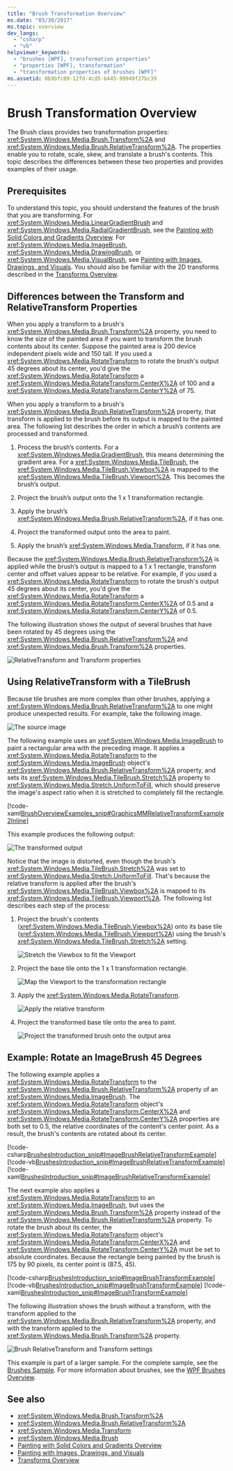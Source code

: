 ```yaml
---
title: "Brush Transformation Overview"
ms.date: "03/30/2017"
ms.topic: overview
dev_langs: 
  - "csharp"
  - "vb"
helpviewer_keywords: 
  - "brushes [WPF], transformation properties"
  - "properties [WPF], transformation"
  - "transformation properties of brushes [WPF]"
ms.assetid: 8b9bfc09-12fd-4cd5-b445-99949f27bc39
---
```

# Brush Transformation Overview
The Brush class provides two transformation properties: <xref:System.Windows.Media.Brush.Transform%2A> and <xref:System.Windows.Media.Brush.RelativeTransform%2A>. The properties enable you to rotate, scale, skew, and translate a brush's contents. This topic describes the differences between these two properties and provides examples of their usage.  
  
<a name="prerequisites"></a>
## Prerequisites  
 To understand this topic, you should understand the features of the brush that you are transforming. For <xref:System.Windows.Media.LinearGradientBrush> and <xref:System.Windows.Media.RadialGradientBrush>, see the [Painting with Solid Colors and Gradients Overview](painting-with-solid-colors-and-gradients-overview.md). For <xref:System.Windows.Media.ImageBrush>, <xref:System.Windows.Media.DrawingBrush>, or <xref:System.Windows.Media.VisualBrush>, see  [Painting with Images, Drawings, and Visuals](painting-with-images-drawings-and-visuals.md). You should also be familiar with the 2D transforms described in the  [Transforms Overview](transforms-overview.md).  
  
<a name="transformversusrelativetransform"></a>
## Differences between the Transform and RelativeTransform Properties  
 When you apply a transform to a brush's <xref:System.Windows.Media.Brush.Transform%2A> property, you need to know the size of the painted area if you want to transform the brush contents about its center. Suppose the painted area is 200 device independent pixels wide and 150 tall.  If you used a <xref:System.Windows.Media.RotateTransform> to rotate the brush's output 45 degrees about its center, you'd give the <xref:System.Windows.Media.RotateTransform> a <xref:System.Windows.Media.RotateTransform.CenterX%2A> of 100 and a <xref:System.Windows.Media.RotateTransform.CenterY%2A> of 75.  
  
 When you apply a transform to a brush's <xref:System.Windows.Media.Brush.RelativeTransform%2A> property, that transform is applied to the brush before its output is mapped to the painted area. The following list describes the order in which a brush’s contents are processed and transformed.  
  
1. Process the brush’s contents. For a <xref:System.Windows.Media.GradientBrush>, this means determining the gradient area. For a <xref:System.Windows.Media.TileBrush>, the <xref:System.Windows.Media.TileBrush.Viewbox%2A> is mapped to the <xref:System.Windows.Media.TileBrush.Viewport%2A>. This becomes the brush’s output.  
  
2. Project the brush’s output onto the 1 x 1 transformation rectangle.  
  
3. Apply the brush’s <xref:System.Windows.Media.Brush.RelativeTransform%2A>, if it has one.  
  
4. Project the transformed output onto the area to paint.  
  
5. Apply the brush’s <xref:System.Windows.Media.Transform>, if it has one.  
  
 Because the <xref:System.Windows.Media.Brush.RelativeTransform%2A> is applied while the brush’s output is mapped to a 1 x 1 rectangle, transform center and offset values appear to be relative. For example, if you used a <xref:System.Windows.Media.RotateTransform> to rotate the brush's output 45 degrees about its center, you'd give the <xref:System.Windows.Media.RotateTransform> a <xref:System.Windows.Media.RotateTransform.CenterX%2A> of 0.5 and a <xref:System.Windows.Media.RotateTransform.CenterY%2A> of 0.5.  
  
 The following illustration shows the output of several brushes that have been rotated by 45 degrees using the <xref:System.Windows.Media.Brush.RelativeTransform%2A> and <xref:System.Windows.Media.Brush.Transform%2A> properties.  
  
 ![RelativeTransform and Transform properties](./media/graphicsmm-brushrelativetransform-transform-small.png "graphicsmm_brushrelativetransform_transform_small")  
  
<a name="relativetransformandtilebrush"></a>
## Using RelativeTransform with a TileBrush  
 Because tile brushes are more complex than other brushes, applying a <xref:System.Windows.Media.Brush.RelativeTransform%2A> to one might produce unexpected results. For example, take the following image.  
  
 ![The source image](./media/graphicsmm-reltransform-1-original-image.jpg "graphicsmm_reltransform_1_original_image")  
  
 The following example uses an <xref:System.Windows.Media.ImageBrush> to paint a rectangular area with the preceding image. It applies a <xref:System.Windows.Media.RotateTransform> to the <xref:System.Windows.Media.ImageBrush> object's <xref:System.Windows.Media.Brush.RelativeTransform%2A> property, and sets its <xref:System.Windows.Media.TileBrush.Stretch%2A> property to <xref:System.Windows.Media.Stretch.UniformToFill>, which should preserve the image's aspect ratio when it is stretched to completely fill the rectangle.  
  
 [!code-xaml[BrushOverviewExamples_snip#GraphicsMMRelativeTransformExample2Inline](~/samples/snippets/xaml/VS_Snippets_Wpf/BrushOverviewExamples_snip/XAML/RelativeTransformIllustration.xaml#graphicsmmrelativetransformexample2inline)]  
  
 This example produces the following output:  
  
 ![The transformed output](./media/graphicsmm-reltransform-6-output.png "graphicsmm_reltransform_6_output")  
  
 Notice that the image is distorted, even though the brush's <xref:System.Windows.Media.TileBrush.Stretch%2A> was set to <xref:System.Windows.Media.Stretch.UniformToFill>. That's because the relative transform is applied after the brush's <xref:System.Windows.Media.TileBrush.Viewbox%2A> is mapped to its <xref:System.Windows.Media.TileBrush.Viewport%2A>. The following list describes each step of the process:  
  
1. Project the brush's contents (<xref:System.Windows.Media.TileBrush.Viewbox%2A>) onto its base tile (<xref:System.Windows.Media.TileBrush.Viewport%2A>) using the brush's <xref:System.Windows.Media.TileBrush.Stretch%2A> setting.  
  
     ![Stretch the Viewbox to fit the Viewport](./media/graphicsmm-reltransform-2-viewbox-to-viewport.png "graphicsmm_reltransform_2_viewbox_to_viewport")  
  
2. Project the base tile onto the 1 x 1 transformation rectangle.  
  
     ![Map the Viewport to the transformation rectangle](./media/graphicsmm-reltransform-3-output-to-transform.png "graphicsmm_reltransform_3_output_to_transform")  
  
3. Apply the <xref:System.Windows.Media.RotateTransform>.  
  
     ![Apply the relative transform](./media/graphicsmm-reltransform-4-transform-rotate.png "graphicsmm_reltransform_4_transform_rotate")  
  
4. Project the transformed base tile onto the area to paint.  
  
     ![Project the transformed brush onto the output area](./media/graphicsmm-reltransform-5-transform-to-output.png "graphicsmm_reltransform_5_transform_to_output")  
  
<a name="rotateexample"></a>
## Example: Rotate an ImageBrush 45 Degrees  
 The following example applies a <xref:System.Windows.Media.RotateTransform> to the <xref:System.Windows.Media.Brush.RelativeTransform%2A> property of an <xref:System.Windows.Media.ImageBrush>. The <xref:System.Windows.Media.RotateTransform> object's <xref:System.Windows.Media.RotateTransform.CenterX%2A> and <xref:System.Windows.Media.RotateTransform.CenterY%2A> properties are both set to 0.5, the relative coordinates of the content's center point. As a result, the brush's contents are rotated about its center.  
  
 [!code-csharp[BrushesIntroduction_snip#ImageBrushRelativeTransformExample](~/samples/snippets/csharp/VS_Snippets_Wpf/BrushesIntroduction_snip/CSharp/BrushTransformExample.cs#imagebrushrelativetransformexample)]
 [!code-vb[BrushesIntroduction_snip#ImageBrushRelativeTransformExample](~/samples/snippets/visualbasic/VS_Snippets_Wpf/BrushesIntroduction_snip/visualbasic/brushtransformexample.vb#imagebrushrelativetransformexample)]
 [!code-xaml[BrushesIntroduction_snip#ImageBrushRelativeTransformExample](~/samples/snippets/xaml/VS_Snippets_Wpf/BrushesIntroduction_snip/XAML/BrushTransformExample.xaml#imagebrushrelativetransformexample)]  
  
 The next example also applies a <xref:System.Windows.Media.RotateTransform> to an <xref:System.Windows.Media.ImageBrush>, but uses the <xref:System.Windows.Media.Brush.Transform%2A> property instead of the <xref:System.Windows.Media.Brush.RelativeTransform%2A> property. To rotate the brush about its center, the <xref:System.Windows.Media.RotateTransform> object's <xref:System.Windows.Media.RotateTransform.CenterX%2A> and <xref:System.Windows.Media.RotateTransform.CenterY%2A> must be set to absolute coordinates. Because the rectangle being painted by the brush is 175 by 90 pixels, its center point is (87.5, 45).  
  
 [!code-csharp[BrushesIntroduction_snip#ImageBrushTransformExample](~/samples/snippets/csharp/VS_Snippets_Wpf/BrushesIntroduction_snip/CSharp/BrushTransformExample.cs#imagebrushtransformexample)]
 [!code-vb[BrushesIntroduction_snip#ImageBrushTransformExample](~/samples/snippets/visualbasic/VS_Snippets_Wpf/BrushesIntroduction_snip/visualbasic/brushtransformexample.vb#imagebrushtransformexample)]
 [!code-xaml[BrushesIntroduction_snip#ImageBrushTransformExample](~/samples/snippets/xaml/VS_Snippets_Wpf/BrushesIntroduction_snip/XAML/BrushTransformExample.xaml#imagebrushtransformexample)]  
  
 The following illustration shows the brush without a transform, with the transform applied to the <xref:System.Windows.Media.Brush.RelativeTransform%2A> property, and with the transform applied to the <xref:System.Windows.Media.Brush.Transform%2A> property.  
  
 ![Brush RelativeTransform and Transform settings](./media/wcpsdk-graphicsmm-transformandrelativetransform.png "wcpsdk_graphicsmm_transformandrelativetransform")  
  
 This example is part of a larger sample. For the complete sample, see the [Brushes Sample](https://github.com/Microsoft/WPF-Samples/tree/master/Graphics/Brushes). For more information about brushes, see the  [WPF Brushes Overview](wpf-brushes-overview.md).  
  
## See also

- <xref:System.Windows.Media.Brush.Transform%2A>
- <xref:System.Windows.Media.Brush.RelativeTransform%2A>
- <xref:System.Windows.Media.Transform>
- <xref:System.Windows.Media.Brush>
- [Painting with Solid Colors and Gradients Overview](painting-with-solid-colors-and-gradients-overview.md)
- [Painting with Images, Drawings, and Visuals](painting-with-images-drawings-and-visuals.md)
- [Transforms Overview](transforms-overview.md)
